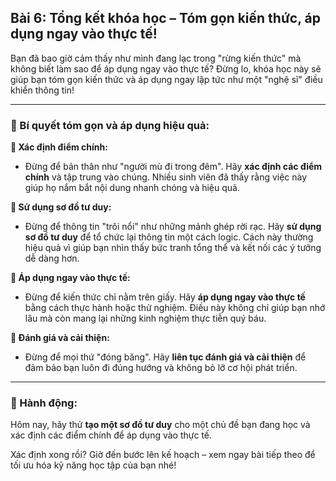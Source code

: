 ## Bài 6: Tổng kết khóa học – Tóm gọn kiến thức, áp dụng ngay vào thực tế!

Bạn đã bao giờ cảm thấy như mình đang lạc trong "rừng kiến thức" mà không biết làm sao để áp dụng ngay vào thực tế? Đừng lo, khóa học này sẽ giúp bạn tóm gọn kiến thức và áp dụng ngay lập tức như một "nghệ sĩ" điều khiển thông tin!

---

### 📌 Bí quyết tóm gọn và áp dụng hiệu quả:

**🔹 Xác định điểm chính:**
- Đừng để bản thân như "người mù đi trong đêm". Hãy **xác định các điểm chính** và tập trung vào chúng. Nhiều sinh viên đã thấy rằng việc này giúp họ nắm bắt nội dung nhanh chóng và hiệu quả.

**🔹 Sử dụng sơ đồ tư duy:**
- Đừng để thông tin "trôi nổi" như những mảnh ghép rời rạc. Hãy **sử dụng sơ đồ tư duy** để tổ chức lại thông tin một cách logic. Cách này thường hiệu quả vì giúp bạn nhìn thấy bức tranh tổng thể và kết nối các ý tưởng dễ dàng hơn.

**🔹 Áp dụng ngay vào thực tế:**
- Đừng để kiến thức chỉ nằm trên giấy. Hãy **áp dụng ngay vào thực tế** bằng cách thực hành hoặc thử nghiệm. Điều này không chỉ giúp bạn nhớ lâu mà còn mang lại những kinh nghiệm thực tiễn quý báu.

**🔹 Đánh giá và cải thiện:**
- Đừng để mọi thứ "đóng băng". Hãy **liên tục đánh giá và cải thiện** để đảm bảo bạn luôn đi đúng hướng và không bỏ lỡ cơ hội phát triển.

---

### 🚀 Hành động:

Hôm nay, hãy thử **tạo một sơ đồ tư duy** cho một chủ đề bạn đang học và xác định các điểm chính để áp dụng vào thực tế.

Xác định xong rồi? Giờ đến bước lên kế hoạch – xem ngay bài tiếp theo để tối ưu hóa kỹ năng học tập của bạn nhé!